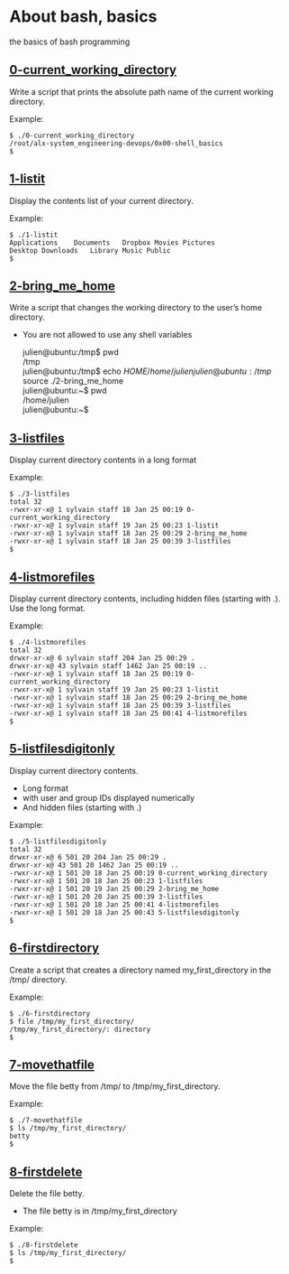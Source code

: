 # About bash, basics
the basics of bash programming

## [0-current_working_directory](0-current_working_directory "Working directory")
Write a script that prints the absolute path name of the current working directory.

Example:   
  
	$ ./0-current_working_directory  
	/root/alx-system_engineering-devops/0x00-shell_basics  
	$
  
## [1-listit](1-listit "List the content of this repository")
Display the contents list of your current directory.

Example:    
  
	$ ./1-listit  
	Applications    Documents   Dropbox Movies Pictures  
	Desktop Downloads   Library Music Public  
	$
## [2-bring_me_home](2-bring_me_home "Go at home")
Write a script that changes the working directory to the user’s home directory.

* You are not allowed to use any shell variables  

	julien@ubuntu:/tmp$ pwd  
	/tmp  
	julien@ubuntu:/tmp$ echo $HOME  
	/home/julien  
	julien@ubuntu:/tmp$ source ./2-bring_me_home  
	julien@ubuntu:~$ pwd  
	/home/julien  
	julien@ubuntu:~$ 
## [3-listfiles](3-listfiles "Content flother")
Display current directory contents in a long format

Example:  

	$ ./3-listfiles  
	total 32  
	-rwxr-xr-x@ 1 sylvain staff 18 Jan 25 00:19 0-current_working_directory  
	-rwxr-xr-x@ 1 sylvain staff 19 Jan 25 00:23 1-listit  
	-rwxr-xr-x@ 1 sylvain staff 18 Jan 25 00:29 2-bring_me_home  
	-rwxr-xr-x@ 1 sylvain staff 18 Jan 25 00:39 3-listfiles  
	$  

## [4-listmorefiles](4-listmorefiles "You are not invisible")
Display current directory contents, including hidden files (starting with .). Use the long format.

Example:  

	$ ./4-listmorefiles  
	total 32  
	drwxr-xr-x@ 6 sylvain staff 204 Jan 25 00:29 .  
	drwxr-xr-x@ 43 sylvain staff 1462 Jan 25 00:19 ..  
	-rwxr-xr-x@ 1 sylvain staff 18 Jan 25 00:19 0-current_working_directory  
	-rwxr-xr-x@ 1 sylvain staff 19 Jan 25 00:23 1-listit  
	-rwxr-xr-x@ 1 sylvain staff 18 Jan 25 00:29 2-bring_me_home  
	-rwxr-xr-x@ 1 sylvain staff 18 Jan 25 00:39 3-listfiles
	-rwxr-xr-x@ 1 sylvain staff 18 Jan 25 00:41 4-listmorefiles
	$ 

## [5-listfilesdigitonly](5-listfilesdigitonly "See All")
Display current directory contents.

* Long format
* with user and group IDs displayed numerically
* And hidden files (starting with .)

Example:

	$ ./5-listfilesdigitonly
	total 32
	drwxr-xr-x@ 6 501 20 204 Jan 25 00:29 .
	drwxr-xr-x@ 43 501 20 1462 Jan 25 00:19 ..
	-rwxr-xr-x@ 1 501 20 18 Jan 25 00:19 0-current_working_directory
	-rwxr-xr-x@ 1 501 20 18 Jan 25 00:23 1-listfiles
	-rwxr-xr-x@ 1 501 20 19 Jan 25 00:29 2-bring_me_home
	-rwxr-xr-x@ 1 501 20 20 Jan 25 00:39 3-listfiles
	-rwxr-xr-x@ 1 501 20 18 Jan 25 00:41 4-listmorefiles
	-rwxr-xr-x@ 1 501 20 18 Jan 25 00:43 5-listfilesdigitonly
	$

## [6-firstdirectory](6-firstdirectory "Create directory")
Create a script that creates a directory named my_first_directory in the /tmp/ directory.

Example:

	$ ./6-firstdirectory
	$ file /tmp/my_first_directory/
	/tmp/my_first_directory/: directory
	$

## [7-movethatfile](7-movethatfile "Move me please")
Move the file betty from /tmp/ to /tmp/my_first_directory.

Example:

	$ ./7-movethatfile
	$ ls /tmp/my_first_directory/
	betty
	$

## [8-firstdelete](8-firstdelete "Delete me please")
Delete the file betty.

* The file betty is in /tmp/my_first_directory

Example:

	$ ./8-firstdelete
	$ ls /tmp/my_first_directory/
	$
